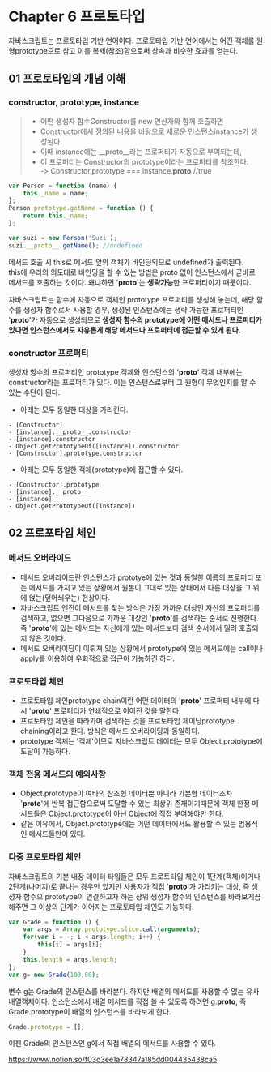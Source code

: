 # Chapter 6 프로토타입
자바스크립트는 프로토타입 기반 언어이다. 프로토타입 기반 언어에서는 어떤 객체를 원형prototype으로 삼고 이를 복제(참조)함으로써 상속과 비슷한 효과를 얻는다.

## 01 프로토타입의 개념 이해

### constructor, prototype, instance
> - 어떤 생성자 함수Constructor를 new 연산자와 함께 호출하면
> - Constructor에서 정의된 내용을 바탕으로 새로운 인스턴스instance가 생성된다.
> - 이때 instance에는 __proto__라는 프로퍼티가 자동으로 부여되는데,
> - 이 프로퍼티는 Constructor의 prototype이라는 프로퍼티를 참조한다. <br/> 
    -> Constructor.prototype === instance.__proto__ //true

```Javascript
var Person = function (name) {
	this._name = name;
};
Person.prototype.getName = function () {
	return this._name;
};

var suzi = new Person('Suzi');
suzi.__proto__.getName(); //undefined
```
메서드 호출 시 this로 메서드 앞의 객체가 바인딩되므로 undefined가 출력된다. <br/>
this에 우리의 의도대로 바인딩을 할 수 있는 방법은 proto 없이 인스턴스에서 곧바로 메서드를 호출하는 것이다. 왜냐하면 '__proto__'는 **생략가능**한 프로퍼티이기 때문이다. 

자바스크립트는 함수에 자동으로 객체인 prototype 프로퍼티를 생성해 놓는데, 해당 함수를 생성자 함수로서 사용할 경우, 생성된 인스턴스에는 생략 가능한 프로퍼티인 '__proto__'가 자동으로 생성되므로 **생성자 함수의 prototype에 어떤 메서드나 프로퍼티가 있다면 인스턴스에서도 자유롭게 해당 메서드나 프로퍼티에 접근할 수 있게 된다.**

### constructor 프로퍼티
생성자 함수의 프로퍼티인 prototype 객체와 인스턴스의 '__proto__' 객체 내부에는 constructor라는 프로퍼티가 있다. 이는 인스턴스로부터 그 원형이 무엇인지를 알 수 있는 수단이 된다.

- 아래는 모두 동일한 대상을 가리킨다.
```
- [Constructor]
- [instance].__proto__.constructor
- [instance].constructor
- Object.getPrototypeOf([instance]).constructor
- [Constructor].prototype.constructor
```

- 아래는 모두 동일한 객체(prototype)에 접근할 수 있다.
```
- [Constructor].prototype
- [instance].__proto__
- [instance]
- Object.getPrototypeOf([instance])
```

## 02 프로포타입 체인

### 메서드 오버라이드
- 메서드 오버라이드란 인스턴스가 prototye에 있는 것과 동일한 이름의 프로퍼티 또는 메서드를 가지고 있는 상황에서 원본이 그대로 있는 상태에서 다른 대상을 그 위에 얹는(덮어씌우는) 현상이다.
- 자바스크립트 엔진이 메서드를 찾는 방식은 가장 가까운 대상인 자신의 프로퍼티를 검색하고, 없으면 그다음으로 가까운 대상인 '__proto__'를 검색하는 순서로 진행한다. 즉 '__proto__'에 있는 메서드는 자신에게 있는 메서드보다 검색 순서에서 밀려 호출되지 않은 것이다.
- 메서드 오버라이딩이 이뤄져 있는 상황에서 prototype에 있는 메서드에는 call이나 apply를 이용하여 우회적으로 접근이 가능하긴 하다.

### 프로토타입 체인
- 프로토타입 체인prototype chain이란 어떤 데이터의 '__proto__' 프로퍼티 내부에 다시 '__proto__' 프로퍼티가 연쇄적으로 이어진 것을 말한다.
- 프로토타입 체인을 따라가며 검색하는 것을 프로토타입 체이닝prototype chaining이라고 한다. 방식은 메서드 오버라이딩과 동일하다.
- prototype 객체는 '객체'이므로 자바스크립트 데이터는 모두 Object.prototype에 도달이 가능하다.

### 객체 전용 메서드의 예외사항
- Object.prototype이 여타의 참조형 데이터뿐 아니라 기본형 데이터조차 '__proto__'에 반복 접근함으로써 도달할 수 있는 최상위 존재이기때문에 객체 한정 메서드들은 Object.prototype이 아닌 Object에 직접 부여해야만 한다. 
- 같은 이유에서, Object.prototype에는 어떤 데이터에서도 활용할 수 있는 범용적인 메서드들만이 있다.

### 다중 프로토타입 체인
자바스크립트의 기본 내장 데이터 타입들은 모두 프로토타입 체인이 1단계(객체)이거나 2단계(나머지)로 끝나는 경우만 있지만 사용자가 직접 '__proto__'가 가리키는 대상, 즉 생성자 함수으 prototype이 연결하고자 하는 상위 생성자 함수의 인스턴스를 바라보게끔 해주면 그 이상의 단계가 이어지는 프로토타입 체인도 가능하다.

```Javascript
var Grade = function () {
	var args = Array.prototype.slice.call(arguments);
	for(var i = -; i < args.length; i++) {
		this[i] = args[i];
	}
	this.length = args.length;
};
var g= new Grade(100,80);
```
변수 g는 Grade의 인스턴스를 바라본다. 하지만 배열의 메서드를 사용할 수 없는 유사배열객체이다.  인스턴스에서 배열 메서드를 직접 쓸 수 있도록 하려면 g.__proto__, 즉 Grade.prototype이 배열의 인스턴스를 바라보게 한다.
```Javascript
Grade.prototype = [];
```
이젠 Grade의 인스턴스인 g에서 직접 배열의 메서드를 사용할 수 있다.

https://www.notion.so/f03d3ee1a78347a185dd004435438ca5

